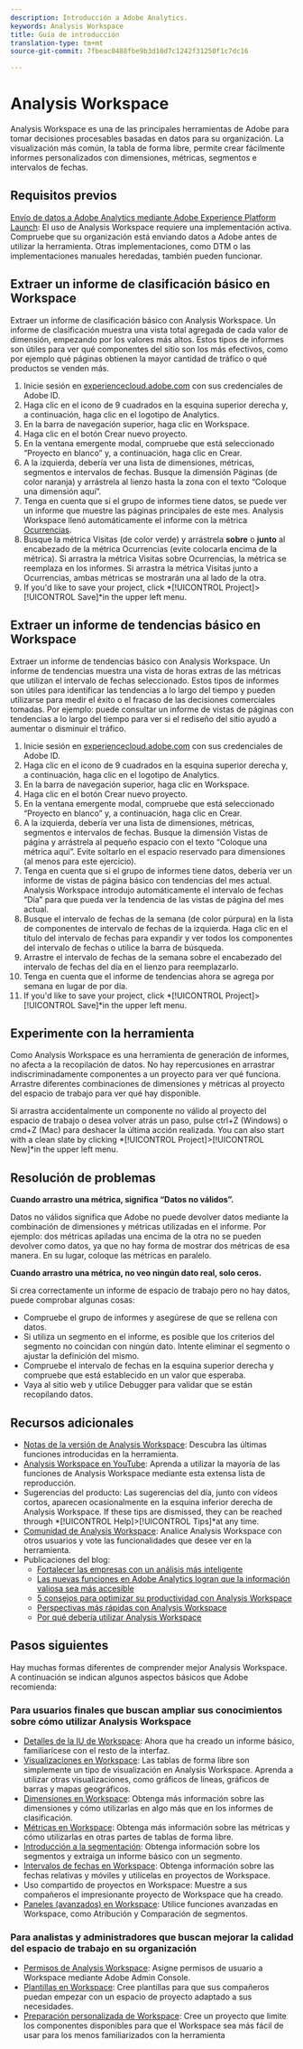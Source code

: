 ```yaml
---
description: Introducción a Adobe Analytics.
keywords: Analysis Workspace
title: Guía de introducción
translation-type: tm+mt
source-git-commit: 7fbeac0488fbe9b3d10d7c1242f31250f1c7dc16

---
```



# Analysis Workspace

Analysis Workspace es una de las principales herramientas de Adobe para tomar decisiones procesables basadas en datos para su organización. La visualización más común, la tabla de forma libre, permite crear fácilmente informes personalizados con dimensiones, métricas, segmentos e intervalos de fechas.

## Requisitos previos

[Envío de datos a Adobe Analytics mediante Adobe Experience Platform Launch](/help/implement/launch/validate-publish-prod.md): El uso de Analysis Workspace requiere una implementación activa. Compruebe que su organización está enviando datos a Adobe antes de utilizar la herramienta. Otras implementaciones, como DTM o las implementaciones manuales heredadas, también pueden funcionar.

## Extraer un informe de clasificación básico en Workspace

Extraer un informe de clasificación básico con Analysis Workspace. Un informe de clasificación muestra una vista total agregada de cada valor de dimensión, empezando por los valores más altos. Estos tipos de informes son útiles para ver qué componentes del sitio son los más efectivos, como por ejemplo qué páginas obtienen la mayor cantidad de tráfico o qué productos se venden más.

1. Inicie sesión en [experiencecloud.adobe.com](https://experiencecloud.adobe.com) con sus credenciales de Adobe ID.
2. Haga clic en el icono de 9 cuadrados en la esquina superior derecha y, a continuación, haga clic en el logotipo de Analytics.
3. En la barra de navegación superior, haga clic en Workspace.
4. Haga clic en el botón Crear nuevo proyecto.
5. En la ventana emergente modal, compruebe que está seleccionado “Proyecto en blanco” y, a continuación, haga clic en Crear.
6. A la izquierda, debería ver una lista de dimensiones, métricas, segmentos e intervalos de fechas. Busque la dimensión Páginas (de color naranja) y arrástrela al lienzo hasta la zona con el texto “Coloque una dimensión aquí”.
7. Tenga en cuenta que si el grupo de informes tiene datos, se puede ver un informe que muestre las páginas principales de este mes. Analysis Workspace llenó automáticamente el informe con la métrica [Ocurrencias](/help/components/c-variables/c-metrics/metrics-occurrences.md).
8. Busque la métrica Visitas (de color verde) y arrástrela **sobre** o **junto** al encabezado de la métrica Ocurrencias (evite colocarla encima de la métrica). Si arrastra la métrica Visitas sobre Ocurrencias, la métrica se reemplaza en los informes. Si arrastra la métrica Visitas junto a Ocurrencias, ambas métricas se mostrarán una al lado de la otra.
9. If you&#39;d like to save your project, click *[!UICONTROL Project]>[!UICONTROL Save]*in the upper left menu.

## Extraer un informe de tendencias básico en Workspace

Extraer un informe de tendencias básico con Analysis Workspace. Un informe de tendencias muestra una vista de horas extras de las métricas que utilizan el intervalo de fechas seleccionado. Estos tipos de informes son útiles para identificar las tendencias a lo largo del tiempo y pueden utilizarse para medir el éxito o el fracaso de las decisiones comerciales tomadas. Por ejemplo: puede consultar un informe de vistas de páginas con tendencias a lo largo del tiempo para ver si el rediseño del sitio ayudó a aumentar o disminuir el tráfico.

1. Inicie sesión en [experiencecloud.adobe.com](https://experiencecloud.adobe.com) con sus credenciales de Adobe ID.
2. Haga clic en el icono de 9 cuadrados en la esquina superior derecha y, a continuación, haga clic en el logotipo de Analytics.
3. En la barra de navegación superior, haga clic en Workspace.
4. Haga clic en el botón Crear nuevo proyecto.
5. En la ventana emergente modal, compruebe que está seleccionado “Proyecto en blanco” y, a continuación, haga clic en Crear.
6. A la izquierda, debería ver una lista de dimensiones, métricas, segmentos e intervalos de fechas. Busque la dimensión Vistas de página y arrástrela al pequeño espacio con el texto “Coloque una métrica aquí”. Evite soltarlo en el espacio reservado para dimensiones (al menos para este ejercicio).
7. Tenga en cuenta que si el grupo de informes tiene datos, debería ver un informe de vistas de página básico con tendencias del mes actual. Analysis Workspace introdujo automáticamente el intervalo de fechas “Día” para que pueda ver la tendencia de las vistas de página del mes actual.
8. Busque el intervalo de fechas de la semana (de color púrpura) en la lista de componentes de intervalo de fechas de la izquierda. Haga clic en el título del intervalo de fechas para expandir y ver todos los componentes del intervalo de fechas o utilice la barra de búsqueda.
9. Arrastre el intervalo de fechas de la semana sobre el encabezado del intervalo de fechas del día en el lienzo para reemplazarlo.
10. Tenga en cuenta que el informe de tendencias ahora se agrega por semana en lugar de por día.
11. If you&#39;d like to save your project, click *[!UICONTROL Project]>[!UICONTROL Save]*in the upper left menu.

## Experimente con la herramienta

Como Analysis Workspace es una herramienta de generación de informes, no afecta a la recopilación de datos. No hay repercusiones en arrastrar indiscriminadamente componentes a un proyecto para ver qué funciona. Arrastre diferentes combinaciones de dimensiones y métricas al proyecto del espacio de trabajo para ver qué hay disponible.

Si arrastra accidentalmente un componente no válido al proyecto del espacio de trabajo o desea volver atrás un paso, pulse ctrl+Z (Windows) o cmd+Z (Mac) para deshacer la última acción realizada. You can also start with a clean slate by clicking *[!UICONTROL Project]>[!UICONTROL New]*in the upper left menu.

## Resolución de problemas

**Cuando arrastro una métrica, significa “Datos no válidos”.**

Datos no válidos significa que Adobe no puede devolver datos mediante la combinación de dimensiones y métricas utilizadas en el informe. Por ejemplo: dos métricas apiladas una encima de la otra no se pueden devolver como datos, ya que no hay forma de mostrar dos métricas de esa manera. En su lugar, coloque las métricas en paralelo.

**Cuando arrastro una métrica, no veo ningún dato real, solo ceros.**

Si crea correctamente un informe de espacio de trabajo pero no hay datos, puede comprobar algunas cosas:

* Compruebe el grupo de informes y asegúrese de que se rellena con datos.
* Si utiliza un segmento en el informe, es posible que los criterios del segmento no coincidan con ningún dato. Intente eliminar el segmento o ajustar la definición del mismo.
* Compruebe el intervalo de fechas en la esquina superior derecha y compruebe que está establecido en un valor que esperaba.
* Vaya al sitio web y utilice Debugger para validar que se están recopilando datos.

## Recursos adicionales

* [Notas de la versión de Analysis Workspace](/help/analyze/analysis-workspace/new-features-in-analysis-workspace.md): Descubra las últimas funciones introducidas en la herramienta.
* [Analysis Workspace en YouTube](https://www.youtube.com/playlist?list=PL2tCx83mn7GuNnQdYGOtlyCu0V5mEZ8sS): Aprenda a utilizar la mayoría de las funciones de Analysis Workspace mediante esta extensa lista de reproducción.
* Sugerencias del producto: Las sugerencias del día, junto con vídeos cortos, aparecen ocasionalmente en la esquina inferior derecha de Analysis Workspace. If these tips are dismissed, they can be reached through *[!UICONTROL Help]>[!UICONTROL Tips]*at any time.
* [Comunidad de Analysis Workspace](https://forums.adobe.com/community/experience-cloud/analytics-cloud/analytics/analysis-workspace): Analice Analysis Workspace con otros usuarios y vote las funcionalidades que desee ver en la herramienta.
* Publicaciones del blog:
   * [Fortalecer las empresas con un análisis más inteligente](https://blogs.adobe.com/digitalmarketing/analytics/adobe-analytics-fall-2016-release-empowering-organizations-smarter-analysis/)
   * [Las nuevas funciones en Adobe Analytics logran que la información valiosa sea más accesible](https://blogs.adobe.com/digitalmarketing/analytics/new-adobe-analytics-capabilities-make-powerful-insights-accessible/)
   * [5 consejos para optimizar su productividad con Analysis Workspace](https://blogs.adobe.com/digitalmarketing/analytics/5-tips-maximize-productivity-analysis-workspace/)
   * [Perspectivas más rápidas con Analysis Workspace](https://blogs.adobe.com/digitalmarketing/analytics/faster-insights-with-the-analysis-workspace/)
   * [Por qué debería utilizar Analysis Workspace](https://blogs.adobe.com/digitalmarketing/analytics/why-you-should-be-using-analysis-workspace-in-adobe-analytics/)

## Pasos siguientes

Hay muchas formas diferentes de comprender mejor Analysis Workspace. A continuación se indican algunos aspectos básicos que Adobe recomienda:

### Para usuarios finales que buscan ampliar sus conocimientos sobre cómo utilizar Analysis Workspace

* [Detalles de la IU de Workspace](/help/analyze/analysis-workspace/build-workspace-project/t-freeform-project.md): Ahora que ha creado un informe básico, familiarícese con el resto de la interfaz.
* [Visualizaciones en Workspace](/help/analyze/analysis-workspace/visualizations/freeform-analysis-visualizations.md): Las tablas de forma libre son simplemente un tipo de visualización en Analysis Workspace. Aprenda a utilizar otras visualizaciones, como gráficos de líneas, gráficos de barras y mapas geográficos.
* [Dimensiones en Workspace](/help/analyze/analysis-workspace/components/dimensions/t-breakdown-fa.md): Obtenga más información sobre las dimensiones y cómo utilizarlas en algo más que en los informes de clasificación.
* [Métricas en Workspace](/help/analyze/analysis-workspace/components/apply-create-metrics.md): Obtenga más información sobre las métricas y cómo utilizarlas en otras partes de tablas de forma libre.
* [Introducción a la segmentación](/help/analyze/analysis-workspace/components/t-freeform-project-segment.md): Obtenga información sobre los segmentos y extraiga un informe básico con un segmento.
* [Intervalos de fechas en Workspace](/help/analyze/analysis-workspace/components/calendar-date-ranges/calendar.md): Obtenga información sobre las fechas relativas y móviles y utilícelas en proyectos de Workspace.
* Uso compartido de proyectos en Workspace: Muestre a sus compañeros el impresionante proyecto de Workspace que ha creado.
* [Paneles (avanzados) en Workspace](/help/analyze/analysis-workspace/c-panels/panels.md): Utilice funciones avanzadas en Workspace, como Atribución y Comparación de segmentos.

### Para analistas y administradores que buscan mejorar la calidad del espacio de trabajo en su organización

* [Permisos de Analysis Workspace](https://docs.adobe.com/content/help/es-ES/core-services/interface/manage-users-and-products/admin-getting-started.html): Asigne permisos de usuario a Workspace mediante Adobe Admin Console.
* [Plantillas en Workspace](/help/analyze/analysis-workspace/build-workspace-project/starter-projects.md): Cree plantillas para que sus compañeros puedan empezar con un espacio de proyecto adaptado a sus necesidades.
* [Preparación personalizada de Workspace](/help/analyze/analysis-workspace/curate-share/curate.md): Cree un proyecto que limite los componentes disponibles para que el Workspace sea más fácil de usar para los menos familiarizados con la herramienta
